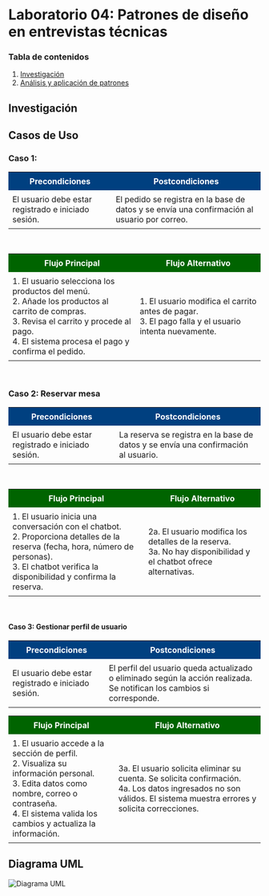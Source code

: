 # Laboratorio 04: Patrones de diseño en entrevistas técnicas

### Tabla de contenidos
1. [Investigación](#investigación)
2. [Análisis y aplicación de patrones](#análisis-y-aplicación-de-patrones)



## Investigación

## Casos de Uso

### Caso 1: 

<table>
  <tr>
    <th style="background-color:#004080; color:white; padding:8px;">Precondiciones</th>
    <th style="background-color:#004080; color:white; padding:8px;">Postcondiciones</th>
  </tr>
  <tr>
    <td style="padding:8px;">El usuario debe estar registrado e iniciado sesión.</td>
    <td style="padding:8px;">El pedido se registra en la base de datos y se envía una confirmación al usuario por correo.</td>
  </tr>
</table>

<br>

<table>
  <tr>
    <th style="background-color:#006400; color:white; padding:8px;">Flujo Principal</th>
    <th style="background-color:#006400; color:white; padding:8px;">Flujo Alternativo</th>
  </tr>
  <tr>
    <td style="padding:8px;">
      1. El usuario selecciona los productos del menú.<br>
      2. Añade los productos al carrito de compras.<br>
      3. Revisa el carrito y procede al pago.<br>
      4. El sistema procesa el pago y confirma el pedido.
    </td>
    <td style="padding:8px;">
      1. El usuario modifica el carrito antes de pagar.<br>
      3. El pago falla y el usuario intenta nuevamente.
    </td>
  </tr>
</table>

<br>

### Caso 2: Reservar mesa
<table>
  <tr>
    <th style="background-color:#004080; color:white; padding:8px;">Precondiciones</th>
    <th style="background-color:#004080; color:white; padding:8px;">Postcondiciones</th>
  </tr>
  <tr>
    <td style="padding:8px;">
      El usuario debe estar registrado e iniciado sesión.
    </td>
    <td style="padding:8px;">
      La reserva se registra en la base de datos y se envía una confirmación al usuario.
    </td>
  </tr>
</table>

<br>

<table>
  <tr>
    <th style="background-color:#006400; color:white; padding:8px;">Flujo Principal</th>
    <th style="background-color:#006400; color:white; padding:8px;">Flujo Alternativo</th>
  </tr>
  <tr>
    <td style="padding:8px;">
      1. El usuario inicia una conversación con el chatbot.<br>
      2. Proporciona detalles de la reserva (fecha, hora, número de personas).<br>
      3. El chatbot verifica la disponibilidad y confirma la reserva.
    </td>
    <td style="padding:8px;">
      2a. El usuario modifica los detalles de la reserva.<br>
      3a. No hay disponibilidad y el chatbot ofrece alternativas.
    </td>
  </tr>
</table>
<br>

#### Caso 3: Gestionar perfil de usuario
<table>
  <tr>
    <th style="background-color:#004080; color:white; padding:8px;">Precondiciones</th>
    <th style="background-color:#004080; color:white; padding:8px;">Postcondiciones</th>
  </tr>
  <tr>
    <td style="padding:8px;">
      El usuario debe estar registrado e iniciado sesión.  
    </td>
    <td style="padding:8px;">
      El perfil del usuario queda actualizado o eliminado según la acción realizada. Se notifican los cambios si corresponde.
    </td>
  </tr>
</table>

<table>
  <tr>
    <th style="background-color:#006400; color:white; padding:8px;">Flujo Principal</th>
    <th style="background-color:#006400; color:white; padding:8px;">Flujo Alternativo</th>
  </tr>
  <tr>
    <td style="padding:8px;">
      1. El usuario accede a la sección de perfil.<br>
      2. Visualiza su información personal.<br>
      3. Edita datos como nombre, correo o contraseña.<br>
      4. El sistema valida los cambios y actualiza la información.
    </td>
    <td style="padding:8px;">
      3a. El usuario solicita eliminar su cuenta. Se solicita confirmación.<br>
      4a. Los datos ingresados no son válidos. El sistema muestra errores y solicita correcciones.<br>
    </td>
  </tr>
</table>


## Diagrama UML

![Diagrama UML](./Lab06E05.png)
